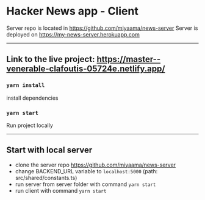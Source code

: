 # Hacker News app - Client
Server repo is located in https://github.com/miyaama/news-server
Server is deployed on https://my-news-server.herokuapp.com

---
Link to the live project: https://master--venerable-clafoutis-05724e.netlify.app/
---

### `yarn install`
install dependencies

### `yarn start`
Run project locally

---

## Start with local server
- clone the server repo https://github.com/miyaama/news-server
- change BACKEND_URL variable to `localhost:5000` (path: src/shared/constants.ts)
- run server from server folder with command `yarn start`
- run client with command `yarn start`



